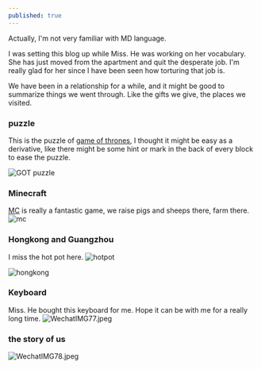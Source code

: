 ```yaml
---
published: true
---
```

Actually, I'm not very familiar with MD language.

I was setting this blog up while Miss. He was working on her vocabulary. She has just moved from the apartment and quit the desperate job. I'm really glad for her since I have been seen how torturing that job is.

We have been in a relationship for a while, and it might be good to summarize things we went through. Like the gifts we give, the places we visited.


### puzzle

This is the puzzle of [game of thrones](https://en.wikipedia.org/wiki/Game_of_Thrones), I thought it might be easy as a derivative, like there might be some hint or mark in the back of every block to ease the puzzle.

![GOT puzzle]({{site.baseurl}}/assets/images/2.jpg)

### Minecraft

[MC](https://en.wikipedia.org/wiki/Minecraft) is really a fantastic game, we raise pigs and sheeps there, farm there.
![mc]({{site.baseurl}}/assets/images/5.jpeg)

### Hongkong and Guangzhou
I miss the hot pot here.
![hotpot]({{site.baseurl}}/assets/images/3.jpg)

![hongkong]({{site.baseurl}}/assets/images/4.jpg)

### Keyboard
Miss. He bought this keyboard for me. Hope it can be with me for a really long time.
![WechatIMG77.jpeg]({{site.baseurl}}/assets/images/6.jpeg)

### the story of us
![WechatIMG78.jpeg]({{site.baseurl}}/assets/images/1.jpeg)
